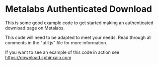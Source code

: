 # Metalabs Authenticated Download

This is some good example code to get started making an authenticated download page on Metalabs.

This code will need to be adapted to meet your needs. Read through all comments in the "util.js" file
for more information.

If you want to see an example of this code in action see https://download.sphinxaio.com
